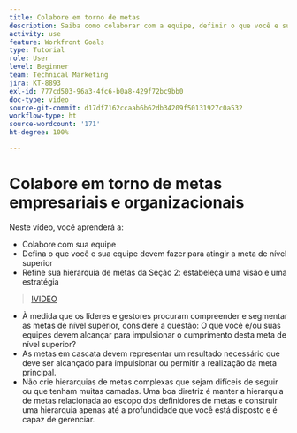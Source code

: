 ```yaml
---
title: Colabore em torno de metas
description: Saiba como colaborar com a equipe, definir o que você e sua equipe devem fazer para atingir a meta de nível superior e refinar a hierarquia de metas.
activity: use
feature: Workfront Goals
type: Tutorial
role: User
level: Beginner
team: Technical Marketing
jira: KT-8893
exl-id: 777cd503-96a3-4fc6-b0a8-429f72bc9bb0
doc-type: video
source-git-commit: d17df7162ccaab6b62db34209f50131927c0a532
workflow-type: ht
source-wordcount: '171'
ht-degree: 100%

---
```


# Colabore em torno de metas empresariais e organizacionais

Neste vídeo, você aprenderá a:

* Colabore com sua equipe
* Defina o que você e sua equipe devem fazer para atingir a meta de nível superior
* Refine sua hierarquia de metas da Seção 2: estabeleça uma visão e uma estratégia

>[!VIDEO](https://video.tv.adobe.com/v/335187/?quality=12&learn=on&enablevpops)

<!--
Pro-tips graphic
-->

* À medida que os líderes e gestores procuram compreender e segmentar as metas de nível superior, considere a questão: O que você e/ou suas equipes devem alcançar para impulsionar o cumprimento desta meta de nível superior?
* As metas em cascata devem representar um resultado necessário que deve ser alcançado para impulsionar ou permitir a realização da meta principal.
* Não crie hierarquias de metas complexas que sejam difíceis de seguir ou que tenham muitas camadas. Uma boa diretriz é manter a hierarquia de metas relacionada ao escopo dos definidores de metas e construir uma hierarquia apenas até a profundidade que você está disposto e é capaz de gerenciar.
